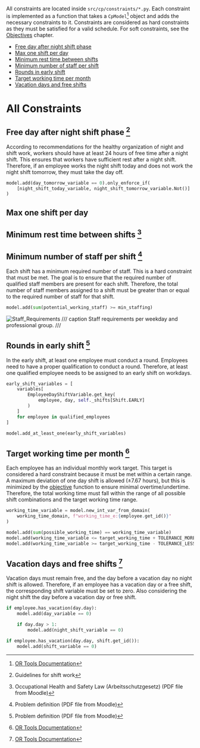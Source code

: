 All constraints are located inside `src/cp/constraints/*.py`.
Each constraint is implemented as a function that takes a `CpModel`[^1] object and adds the necessary constraints to it.
Constraints are considered as hard constraints as they must be satisfied for a valid schedule.
For soft constraints, see the [Objectives](/concepts/objectives) chapter.

- [Free day after night shift phase](#free-day-after-night-shift-phase)
- [Max one shift per day](#max-one-shift-per-day)
- [Minimum rest time between shifts](#minimum-rest-time-between-shifts)
- [Minimum number of staff per shift](#minimum-number-of-staff-per-shift)
- [Rounds in early shift](#rounds-in-early-shift)
- [Target working time per month](#target-working-time-per-month)
- [Vacation days and free shifts](#vacation-days-and-free-shifts)

# All Constraints

## Free day after night shift phase [^4]

According to recommendations for the healthy organization of night and shift work, workers should have at least 24 hours of free time after a night shift.
This ensures that workers have sufficient rest after a night shift.
Therefore, if an employee works the night shift today and does not work the night shift tomorrow, they must take the day off.

```python title="src/cp/constraints/free_day_after_night_shift_phase.py"
model.add(day_tomorrow_variable == 0).only_enforce_if(
    [night_shift_today_variable, night_shift_tomorrow_variable.Not()]
)
```

## Max one shift per day

## Minimum rest time between shifts [^3]

## Minimum number of staff per shift [^2]

Each shift has a minimum required number of staff.
This is a hard constraint that must be met.
The goal is to ensure that the required number of qualified staff members are present for each shift.
Therefore, the total number of staff members assigned to a shift must be greater than or equal to the required number of staff for that shift.

```python title="src/cp/constraints/min_staffing.py"
model.add(sum(potential_working_staff) >= min_staffing)
```

![Staff_Requirements](/images/staff_requirements.png)
/// caption
Staff requirements per weekday and professional group.
///

## Rounds in early shift [^2]

In the early shift, at least one employee must conduct a round.
Employees need to have a proper qualification to conduct a round.
Therefore, at least one qualified employee needs to be assigned to an early shift on workdays.

```python title="src/cp/constraints/rounds_in_early_shift.py"
early_shift_variables = [
    variables[
        EmployeeDayShiftVariable.get_key(
            employee, day, self._shifts[Shift.EARLY]
        )
    ]
    for employee in qualified_employees
]

model.add_at_least_one(early_shift_variables)
```

## Target working time per month [^1]

Each employee has an individual monthly work target.
This target is considered a hard constraint because it must be met within a certain range.
A maximum deviation of one day shift is allowed (±7.67 hours), but this is minimized by the [objective](/concepts/objectives/#minimize-overtimeundertime) function to ensure minimal overtime/undertime.
Therefore, the total working time must fall within the range of all possible shift combinations and the target working time range.

```python title="src/cp/constraints/target_working_time.py"
working_time_variable = model.new_int_var_from_domain(
    working_time_domain, f"working_time_e:{employee.get_id()}"
)

model.add(sum(possible_working_time) == working_time_variable)
model.add(working_time_variable <= target_working_time + TOLERANCE_MORE)
model.add(working_time_variable >= target_working_time - TOLERANCE_LESS)
```

## Vacation days and free shifts [^1]

Vacation days must remain free, and the day before a vacation day no night shift is allowed.
Therefore, if an employee has a vacation day or a free shift, the corresponding shift variable must be set to zero. Also considering the night shift the day before a vacation day or free shift.

```python title="src/cp/constraints/vacation_days_and_free_shifts.py"
if employee.has_vacation(day.day):
    model.add(day_variable == 0)

    if day.day > 1:
        model.add(night_shift_variable == 0)

if employee.has_vacation(day.day, shift.get_id()):
    model.add(shift_variable == 0)
```
<!--

## All Constraints

### Minimal Number of Staff (1)

1. Mo - Fr an additional "Zwischendienst" (T75)
2. "Zwischendienst" on the weekends
3. If there are enough people, Mo - Fr no "Zwischendienst" but one addtional staff member to the first and second shift


### Weekend Rhythm (Kickoff Meeting)
Some kind of regularity for the free weekends

### No Late to Early Shifts (from Rest Time (2) (§5 (1,2)))
This is the essence of the "Rest Time Constraint" below adjusted to our case.
No Late to Early Shifts means that it is not allowed that an early shift follows a late shift, because then the rest time would not be long enough.

### At least 15 Sundays free per year (2) (§11 (1))
That is a compensation for the work on sundays and holidays

### Replacement day when working on Sunday/Holiday (2) (§11 (2))
- Work on Sunday: Free compensation day in the next two weeks
- Work on a Holiday: Free compensation day in the next 8 weeks


### More free days for people with many night shifts (3.4)
### !!! This constraint may lead to the case that the night shift worker has too much free days, we need to add more constraint to adjust it
This constraint is feasible for our project, we achieve it by the following way:
1. Calculate the night shift times for each worker and denote it as "num_night_shifts" in the model
2. Calculate the free days for each worker and denote it as "num_rest_days" in the model
3. Calculate "surplus" using the following code
```python
model.Add(surplus == num_rest_days - num_night_shifts)
```
4. Add the constraint to maximaize the surplus to ensure night shift worker has more free days


### Rest Time (2) (§5 (1,2))
11 hours of rest time between shift. There is an exception for employees in the hospital: there it could only be 10 hours, if this is balanced during the current month by one rest time with 12 hours.
For us it is easier to check if there are always two empty shifts between two working shifts. This is automatically the case for almost all cases, by restricting the employees to only have one shift per day. There are three cases where this "one-per-day" restriction does not cover the "Rest Time" Condition:

- Night to Early: Less than 11 hours, but covered by the "24h rest time after night shift"
- Night to Late: Less than 11 hours, but covered by the "24h rest time after night shift"
- Late to Early: Here we only have 9 hours of rest time. **That is why we must not allow this combination!**

### Rest Time On Call Duty (2) (§5 (3)) (?)
On Call Duty is someone who is resting at that shift, but we mark him as "On Call Duty", which means he needs to work only if there is an emergency, and the lost rest time will be compensated later.

1. We need another parameter - "lost rest time" for the worker, to calculate the rest time to be compensated.
2. The working hours during the "On Call Duty" can't be longer than 5.5 hours, since the rest time for a hospital worker is a maximum of 11 hours.
**Do we have "On Call Duty"?**

### Not to long shifts (3.9)
This constraint means: Die Massierung von Arbeitstagen oder Arbeitszeiten auf einen Tag sollte begrenzt sein.

The way we achieve it is to create a window to watch if every worker consecutive works in 5 days, then we punish the situation that worker consevutive works.
When in the window of 5 days, the worker consecutive works, we set the overwork to 1, and we try to minimize the value of overwork
```python
window = [work[(n, d + i)] for i in range(MAX_CONSECUTIVE_WORK_DAYS + 1)]
model.Add(sum(window) == MAX_CONSECUTIVE_WORK_DAYS + 1).OnlyEnforceIf(overwork)
model.Add(sum(window) != MAX_CONSECUTIVE_WORK_DAYS + 1).OnlyEnforceIf(overwork.Not())
```

Essentially that means that longs shifts (12h plus) should be restricted. -->

[^1]: [OR Tools Documentation](https://developers.google.com/optimization/reference/python/sat/python/cp_model#cp_model.CpModel)
[^2]: Problem definition (PDF file from Moodle)
[^3]: Occupational Health and Safety Law (Arbeitsschutzgesetz) (PDF file from Moodle)
[^4]: Guidelines for shift work
